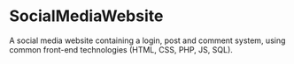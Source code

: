 # SocialMediaWebsite

A social media website containing a login, post and comment system, using common front-end technologies (HTML, CSS, PHP, JS, SQL).
